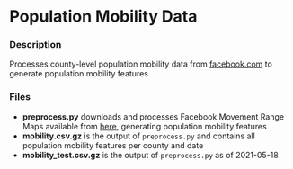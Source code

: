 # Population Mobility Data

### Description
Processes county-level population mobility data from [facebook.com](https://dataforgood.fb.com/docs/covid19/) to generate population mobility features

### Files
  * **preprocess.py** downloads and processes Facebook Movement Range Maps available from [here](https://data.humdata.org/dataset/movement-range-maps), generating population mobility features
  * **mobility.csv.gz** is the output of `preprocess.py` and contains all population mobility features per county and date
  * **mobility_test.csv.gz** is the output of `preprocess.py` as of 2021-05-18
